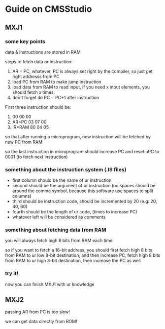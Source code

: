 # Guide on CMSStudio

## MXJ1

### some key points

data & instructions are stored in RAM

steps to fetch data or instruction:

1.  AR = PC, whatever, PC is always set right by the compiler, so just get right addresss from PC
2.  load PC from RAM to make jump instruction
3.  load data from RAM to read input, if you need x input elements, you should fetch x times.
4.  don't forget do PC = PC+1 after instruction


First three instruction should be:

1. 00 00 00
2. AR=PC 03 07 00
3. IR=RAM 80 04 05

so that after running a microprogram, new instruction will be fetched by new PC from RAM

so the last instruction in microprogram should increase PC and reset uPC to 0001 (to fetch next instruction)

### something about the instruction system (.IS files)

+ first column should be the name of ur instruction
+ second should be the argument of ur instruction (no spaces should be around the comma symbol, because this software use spaces to split columns)
+ third should be instruction code, should be incremented by 20 (e.g: 20, 40, 60)
+ fourth should be the length of ur code, (times to increase PC)
+ whatever left will be considered as comments

### something about fetching data from RAM

you will always fetch high 8 bits from RAM each time.

so if you want to fetch a 16-bit address, you should first fetch high 8 bits from RAM to ur low 8-bit destination, and then increase PC, fetch high 8 bits from RAM to ur high 8-bit destination, then increase the PC as well

### try it!

now you can finish MXJ1 with ur knowledge

## MXJ2

passing AR from PC is too slow!

we can get data directly from ROM!

